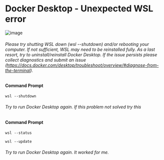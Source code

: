 # Docker Desktop - Unexpected WSL error
![image](https://github.com/biplobpustcse/Docker-Desktop-An-Unexpected-WSL-error/assets/59637279/9508f1c3-5b5d-4fab-b51b-e1b5b4f602c6)

###### Please try shutting WSL down (wsl --shutdown) and/or rebooting your computer. If not sufficient, WSL may need to be reinstalled fully. As a last resort, try to uninstall/reinstall Docker Desktop. If the issue persists please collect diagnostics and submit an issue (https://docs.docker.com/desktop/troubleshoot/overview/#diagnose-from-the-terminal).

#### Command Prompt
```
wsl --shutdown
```
###### Try to run Docker Desktop again. If this problem not solved try this
#### Command Prompt
```
wsl --status
```
```
wsl --update
```
###### Try to run Docker Desktop again. It worked for me.
